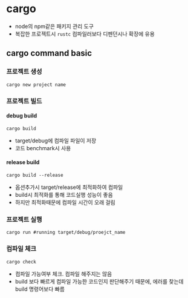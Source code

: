 # cargo

- node의 npm같은 패키지 관리 도구
- 복잡한 프로젝트시 `rustc` 컴파일러보다 디펜던시나 확장에 유용

## cargo command basic

### 프로젝트 생성
```
cargo new project name
```

### 프로젝트 빌드

#### debug build
```
cargo build
```
- target/debug에 컴파일 파일이 저장
- 코드 benchmark시 사용

#### release build
```
cargo build --release
``` 
- 옵션추가시 target/release에 최적화하여 컴파일
- build시 최적화를 통해 코드실행 성능이 좋음
- 하지만 최적화때문에 컴파일 시간이 오래 걸림

### 프로젝트 실행
```
cargo run #running target/debug/proejct_name
```

### 컴파일 체크
```
cargo check
```

- 컴파일 가능여부 체크. 컴파일 해주지는 않음
- build 보다 빠르게 컴파일 가능한 코드인지 판단해주기 때문에, 에러를 찾는데 build 명령어보다 빠름
